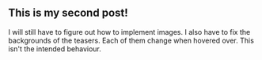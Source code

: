 
## This is my second post!

I will still have to figure out how to implement images. I also have to fix the backgrounds of the teasers. Each of them change when hovered over. This isn't the intended behaviour.
